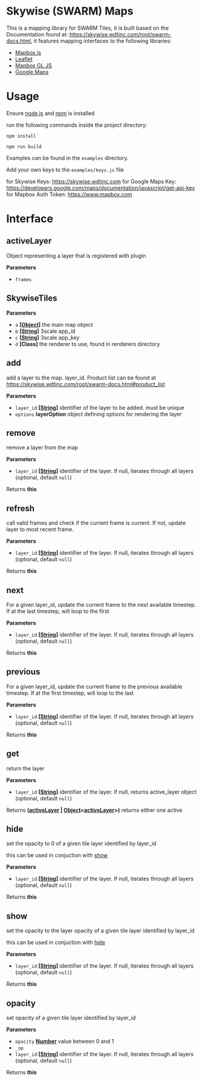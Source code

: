 # Skywise (SWARM) Maps

This is a mapping library for SWARM Tiles, it is built based on the Documentation found at: <https://skywise.wdtinc.com/root/swarm-docs.html>, it features mapping interfaces to the following libraries:

-   [Mapbox.js](https://www.mapbox.com/mapbox.js)
-   [Leaflet](http://leafletjs.com/)
-   [Mapbox GL JS](https://www.mapbox.com/mapbox-gl-js/api/)
-   [Google Maps](https://developers.google.com/maps/documentation/javascript/)

# Usage

Ensure [node.js](https://nodejs.org/en/download/) and [npm](http://blog.npmjs.org/post/85484771375/how-to-install-npm) is installed

run the following commands inside the project directory:

`npm install`

`npm run build`

Examples can be found in the `examples` directory.

Add your own keys to the `examples/keys.js` file

for Skywise Keys: <https://skywise.wdtinc.com>
for Google Maps Key: <https://developers.google.com/maps/documentation/javascript/get-api-key>
for Mapbox Auth Token: <https://www.mapbox.com>

# Interface

## activeLayer

Object representing a layer that is registered with plugin

**Parameters**

-   `frames`  

## SkywiseTiles

**Parameters**

-   `a` **\[[Object](https://developer.mozilla.org/en-US/docs/Web/JavaScript/Reference/Global_Objects/Object)]** the main map object
-   `b` **\[[String](https://developer.mozilla.org/en-US/docs/Web/JavaScript/Reference/Global_Objects/String)]** 3scale app_id
-   `c` **\[[String](https://developer.mozilla.org/en-US/docs/Web/JavaScript/Reference/Global_Objects/String)]** 3scale app_key
-   `d` **\[Class]** the renderer to use, found in renderers directory

## add

add a layer to the map. layer_id. Product list can be found at <https://skywise.wdtinc.com/root/swarm-docs.html#product_list>

**Parameters**

-   `layer_id` **\[[String](https://developer.mozilla.org/en-US/docs/Web/JavaScript/Reference/Global_Objects/String)]** identifier of the layer to be added. must be unique
-   `options` **layerOption** object defining options for rendering the layer

## remove

remove a layer from the map

**Parameters**

-   `layer_id` **\[[String](https://developer.mozilla.org/en-US/docs/Web/JavaScript/Reference/Global_Objects/String)]** identifier of the layer. If null, iterates through all layers (optional, default `null`)

Returns **this** 

## refresh

call valid frames and check if the current frame is current. If not, update layer to most recent frame.

**Parameters**

-   `layer_id` **\[[String](https://developer.mozilla.org/en-US/docs/Web/JavaScript/Reference/Global_Objects/String)]** identifier of the layer. If null, iterates through all layers (optional, default `null`)

Returns **this** 

## next

For a given layer_id, update the current frame to the next available timestep.
If at the last timestep, will loop to the first

**Parameters**

-   `layer_id` **\[[String](https://developer.mozilla.org/en-US/docs/Web/JavaScript/Reference/Global_Objects/String)]** identifier of the layer. If null, iterates through all layers (optional, default `null`)

Returns **this** 

## previous

For a given layer_id, update the current frame to the previous available timestep.
If at the first timestep, will loop to the last

**Parameters**

-   `layer_id` **\[[String](https://developer.mozilla.org/en-US/docs/Web/JavaScript/Reference/Global_Objects/String)]** identifier of the layer. If null, iterates through all layers (optional, default `null`)

Returns **this** 

## get

return the layer

**Parameters**

-   `layer_id` **\[[String](https://developer.mozilla.org/en-US/docs/Web/JavaScript/Reference/Global_Objects/String)]** identifier of the layer. If null, returns active_layer object (optional, default `null`)

Returns **([activeLayer](#activelayer) \| [Object](https://developer.mozilla.org/en-US/docs/Web/JavaScript/Reference/Global_Objects/Object)&lt;[activeLayer](#activelayer)>)** returns either one active

## hide

set the opacity to 0 of a given tile layer identified by layer_id

this can be used in conjuction with [show](#show)

**Parameters**

-   `layer_id` **\[[String](https://developer.mozilla.org/en-US/docs/Web/JavaScript/Reference/Global_Objects/String)]** identifier of the layer. If null, iterates through all layers (optional, default `null`)

Returns **this** 

## show

set the opacity to the layer opacity of a given tile layer identified by layer_id

this can be used in conjuction with [hide](#hide)

**Parameters**

-   `layer_id` **\[[String](https://developer.mozilla.org/en-US/docs/Web/JavaScript/Reference/Global_Objects/String)]** identifier of the layer. If null, iterates through all layers (optional, default `null`)

Returns **this** 

## opacity

set opacity of a given tile layer identified by layer_id

**Parameters**

-   `opacity` **[Number](https://developer.mozilla.org/en-US/docs/Web/JavaScript/Reference/Global_Objects/Number)** value between 0 and 1
-   `_op`  
-   `layer_id` **\[[String](https://developer.mozilla.org/en-US/docs/Web/JavaScript/Reference/Global_Objects/String)]** identifier of the layer. If null, iterates through all layers (optional, default `null`)

Returns **this** 
